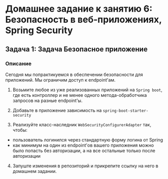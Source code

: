 # Домашнее задание к занятию 6: Безопасность в веб-приложениях, Spring Security
## Задача 1: Задача Безопасное приложение

### Описание
Сегодня мы попрактикуемся в обеспечении безопасности для приложений. Мы ограничим доступ к endpoint'ам.

1. Возьмите любое из уже реализованных приложений на `Spring boot`, где есть контроллер и не менее одного метода-обработчика запросов на разные endpoint'ы.

2. Добавьте в приложение зависимость на `spring-boot-starter-security`

3. Реализуйте класс-наследник `WebSecurityConfigurerAdapter` так, чтобы:
- пользователь логинился через стандартную форму логина от Spring
- как минимум на один из endpoint'ов вашего приложения можно было попасть без авторизации, а на все остальные только после авторизации

4. Запуште изменения в репозиторий и прикрепите ссылку на него в домашнем задании.
